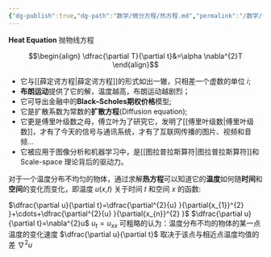 ```yaml
---
{"dg-publish":true,"dg-path":"数学/微分方程/热方程.md","permalink":"/数学/微分方程/热方程/","dgPassFrontmatter":true,"noteIcon":"","created":"2024-05-21T15:20:28.000+08:00","updated":"2025-03-20T12:17:38.000+08:00"}
---
```


**Heat Equation**
抛物线方程

$$\begin{align}
\dfrac{\partial T}{\partial t}&=\alpha \nabla^{2}T 
\end{align}$$


- 它与[[薛定谔方程\|薛定谔方程]]的形式如出一辙，只相差一个虚数的单位 𝑖;
- **布朗运动**提供了它的解，温度越高，布朗运动越剧烈；
- 它可导出金融中的**Black–Scholes期权价格**模型;
- 它是扩散系数为常数的**扩散方程**(Diffusion equation);
- 它更是傅里叶级数之母，傅立叶为了研究它，发明了[[傅里叶级数\|傅里叶级数]]，才有了今天的信号与通讯系统，才有了互联网传播的图片、视频和音频...
- 它被应用于图像分析和机器学习中，是[[图拉普拉斯算符\|图拉普拉斯算符]]和 Scale-space 理论背后的驱动力。

对于一个温度分布不均匀的物体，通过求解**热方程**可以知道它的**温度**如何随**时间**和**空间**的变化而变化，即温度 𝑢(𝑥,𝑡) 关于时间 𝑡 和空间 𝑥 的函数:

$\dfrac{\partial u}{\partial t}=\dfrac{\partial^{2}{u} }{\partial{x_{1}}^{2} }+\cdots+\dfrac{\partial^{2}{u} }{\partial{x_{n}}^{2} }$
$\dfrac{\partial u}{\partial t}=\nabla^{2}u$
$u_{t}=u_{xx}$
可粗略的认为：温度分布不均的物体的某一点温度的变化速度 $\dfrac{\partial u}{\partial t}$ 取决于该点与相近点温度均值的差 $\nabla^{2}u$

